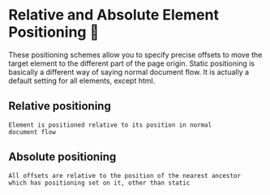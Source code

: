# Relative and Absolute Element Positioning :rocket:

These positioning schemes allow you to specify precise offsets to move the target element 
to the different part of the page origin.
Static positioning is basically a different way of saying normal document flow. 
It is actually a default setting for all elements, except html.

## Relative positioning

```
Element is positioned relative to its position in normal
document flow
```

## Absolute positioning

```
All offsets are relative to the position of the nearest ancestor
which has positioning set on it, other than static
```
